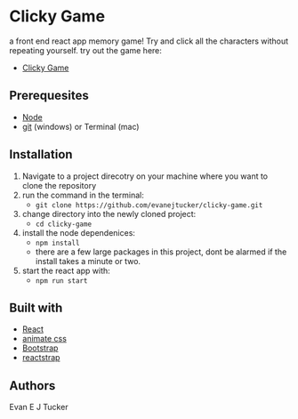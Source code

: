 # Clicky Game

a front end react app memory game!  Try and click all the characters without repeating yourself.
try out the game here: 
* [Clicky Game](https://evanejtucker.github.io/clicky-game/)


## Prerequesites

* [Node](https://nodejs.org/en/)
* [git](https://git-scm.com/downloads) (windows) or Terminal (mac)

## Installation

1. Navigate to a project direcotry on your machine where you want to clone the repository
2. run the command in the terminal:
    * `git clone https://github.com/evanejtucker/clicky-game.git`
3. change directory into the newly cloned project:
    * `cd clicky-game`
4. install the node dependenices:
    * `npm install`
    * there are a few large packages in this project, dont be alarmed if the install takes a minute or two.
5. start the react app with:
    * `npm run start`

## Built with

* [React](https://reactjs.org/)
* [animate css](https://daneden.github.io/animate.css/)
* [Bootstrap](http://getbootstrap.com/docs/4.1/getting-started/introduction/)
* [reactstrap](https://reactstrap.github.io/)

## Authors

Evan E J Tucker


